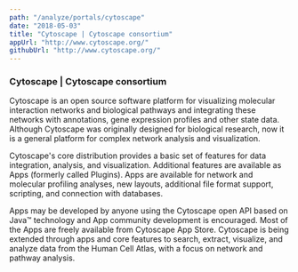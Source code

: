 ```yaml
---
path: "/analyze/portals/cytoscape"
date: "2018-05-03"
title: "Cytoscape | Cytoscape consortium"
appUrl: "http://www.cytoscape.org/"
githubUrl: "http://www.cytoscape.org/"
---
```


### Cytoscape | Cytoscape consortium

Cytoscape is an open source software platform for visualizing molecular interaction networks and biological pathways and integrating these networks with annotations, gene expression profiles and other state data.  Although Cytoscape was originally designed for biological research, now it is a general platform for complex network analysis and visualization.

Cytoscape's core distribution provides a basic set of features for data integration, analysis, and visualization.  Additional features are available as Apps (formerly called Plugins).  Apps are available for network and molecular profiling analyses, new layouts, additional file format support, scripting, and connection with databases.

Apps may be developed by anyone using the Cytoscape open API based on Java™ technology and App community development is encouraged. Most of the Apps are freely available from Cytoscape App Store.  Cytoscape is being extended through apps and core features to search, extract, visualize, and analyze data from the Human Cell Atlas, with a focus on network and pathway analysis.

